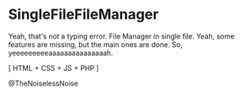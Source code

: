 # SingleFileFileManager
Yeah, that's not a typing error. File Manager in single file.
Yeah, some features are missing, but the main ones are done.
So, yeeeeeeeeeaaaaaaaaaaaaaaah.

[ HTML + CSS + JS + PHP ]

@TheNoiselessNoise
